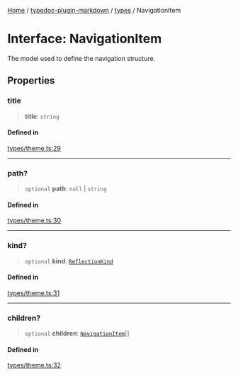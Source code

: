 [Home](../../../README.md) / [typedoc-plugin-markdown](../../README.md) / [types](../README.md) / NavigationItem

# Interface: NavigationItem

The model used to define the navigation structure.

## Properties

### title

> **title**: `string`

#### Defined in

[types/theme.ts:29](https://github.com/typedoc2md/typedoc-plugin-markdown/blob/7934b23566f374f44fe6de5fd9240ab185bf799f/packages/typedoc-plugin-markdown/src/types/theme.ts#L29)

***

### path?

> `optional` **path**: `null` | `string`

#### Defined in

[types/theme.ts:30](https://github.com/typedoc2md/typedoc-plugin-markdown/blob/7934b23566f374f44fe6de5fd9240ab185bf799f/packages/typedoc-plugin-markdown/src/types/theme.ts#L30)

***

### kind?

> `optional` **kind**: [`ReflectionKind`](https://typedoc.org/api/enums/Models.ReflectionKind-1.html)

#### Defined in

[types/theme.ts:31](https://github.com/typedoc2md/typedoc-plugin-markdown/blob/7934b23566f374f44fe6de5fd9240ab185bf799f/packages/typedoc-plugin-markdown/src/types/theme.ts#L31)

***

### children?

> `optional` **children**: [`NavigationItem`](NavigationItem.md)\[]

#### Defined in

[types/theme.ts:32](https://github.com/typedoc2md/typedoc-plugin-markdown/blob/7934b23566f374f44fe6de5fd9240ab185bf799f/packages/typedoc-plugin-markdown/src/types/theme.ts#L32)
